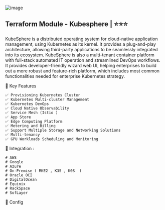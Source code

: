 ![image](https://github.com/user-attachments/assets/0620c437-7b7a-4b49-aee2-615aee9d35ba)



## Terraform Module - Kubesphere  | ⭐⭐⭐
KubeSphere is a distributed operating system for cloud-native application management, using Kubernetes as its kernel. It provides a plug-and-play architecture, allowing third-party applications to be seamlessly integrated into its ecosystem. KubeSphere is also a multi-tenant container platform with full-stack automated IT operation and streamlined DevOps workflows. It provides developer-friendly wizard web UI, helping enterprises to build out a more robust and feature-rich platform, which includes most common functionalities needed for enterprise Kubernetes strategy.


🚀  Key Features
```
✅ Provisioning Kubernetes Cluster
✅ Kubernetes Multi-cluster Management
✅ Kubernetes DevOps
✅ Cloud Native Observability
✅ Service Mesh (Istio )
✅ App Store
✅ Edge Computing Platform
✅ Metering and Billing
✅ Support Multiple Storage and Networking Solutions
✅ Multi-tenancy
✅ GPU Workloads Scheduling and Monitoring
```


🔨 Integration :
```
# AWS
# Google
# Azure
# On-Premise ( RKE2 , K3S , K0S  ) 
# Oracle OCI
# DigitalOcean
# Equinix
# RackSpace
# SofLayer
```

🧩 Config 

```

```
